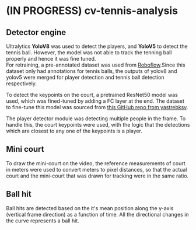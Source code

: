 # (IN PROGRESS) cv-tennis-analysis
 
## Detector engine
Ultralytics **YoloV8** was used to detect the players, and **YoloV5** to detect the tennis ball. However, the model was not able to track the tenning ball properly and hence it was fine tuned.<br>
For retraining, a pre-annotated dataset was used from [Roboflow](https://universe.roboflow.com/viren-dhanwani/tennis-ball-detection/dataset/6#).Since this dataset only had annotations for tennis balls, the outputs of yolov8 and yolov5 were merged for player detection and tennis ball detection respectively.<br>

To detect the keypoints on the court, a pretrained ResNet50 model was used, which was fined-tuned by adding a FC layer at the end. The dataset to fine-tune this model was sourced from [this GitHub repo from yastrebksv](https://github.com/yastrebksv/TennisCourtDetector?tab=readme-ov-file).

The player detector module was detecting multiple people in the frame. To handle this, the court keypoints were used, with the logic that the detections which are closest to any one of the keypoints is a player.

## Mini court
To draw the mini-court on the video, the reference measurements of court in meters were used to convert meters to pixel distances, so that the actual court and the mini-court that was drawn for tracking were in the same ratio.

## Ball hit
Ball hits are detected based on the it's mean position along the y-axis (vertical frame direction) as a function of time. All the directional changes in the curve represents a ball hit. 
